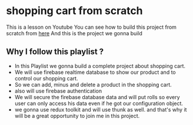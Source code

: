 # shopping cart from scratch
This is a lesson on Youtube You can see how to build this project from scratch from [here](https://youtube.com/playlist?list=PLXf60-isebOGYVtat5ob7nXT50V-p8Se2) 
And this is the project we gonna build
## Why I follow this playlist ?
- In this Playlist we gonna build a complete project about shopping cart.
- We will use firebase realtime database to show our product and to control our shopping cart.
- So we can add, minus and delete a product in the shopping cart.
- also will use firebase authentication
- We will secure the firebase database data and will put rolls so every user can only access his data even if he got our configuration object.
- we gonna use redux toolkit and will use thunk as well.
and that's why it will be a great opportunity to join me in this project.
